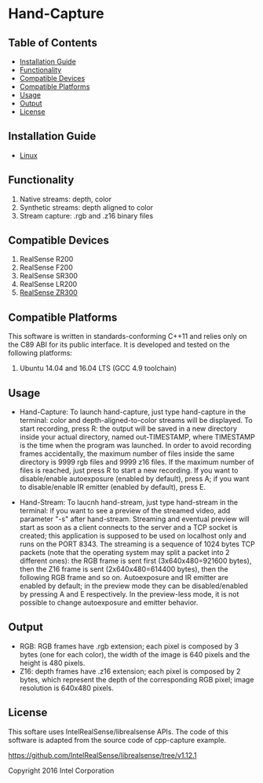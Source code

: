 # Hand-Capture


## Table of Contents
* [Installation Guide](#installation-guide)
* [Functionality](#functionality)
* [Compatible Devices](#compatible-devices)
* [Compatible Platforms](#compatible-platforms)
* [Usage](#usage)
* [Output](#output)
* [License](#license)

## Installation Guide

* [Linux](./doc/installation.md)

## Functionality

1. Native streams: depth, color
2. Synthetic streams: depth aligned to color
3. Stream capture: .rgb and .z16 binary files

## Compatible Devices

1. RealSense R200
2. RealSense F200
3. RealSense SR300
4. RealSense LR200
5. [RealSense ZR300](https://newsroom.intel.com/chip-shots/intel-announces-tools-realsense-technology-development/)

## Compatible Platforms

This software is written in standards-conforming C++11 and relies only on the C89 ABI for its public interface. It is developed and tested on the following platforms:

1. Ubuntu 14.04 and 16.04 LTS (GCC 4.9 toolchain)

## Usage

* 	Hand-Capture: To launch hand-capture, just type hand-capture in the terminal: color and depth-aligned-to-color streams will be displayed.
	To start recording, press R: the output will be saved in a new directory inside your actual directory, named out-TIMESTAMP, where TIMESTAMP is the time when the program was launched.
	In order to avoid recording frames accidentally, the maximum number of files inside the same directory is 9999 rgb files and 9999 z16 files.
	If the maximum number of files is reached, just press R to start a new recording. If you want to disable/enable autoexposure (enabled by default), press A;
	if you want to disable/enable IR emitter (enabled by default), press E.

*	Hand-Stream: To laucnh hand-stream, just type hand-stream in the terminal: if you want to see a preview of the streamed video, add parameter "-s" after hand-stream.
	Streaming and eventual preview will start as soon as a client connects to the server and a TCP socket is created; this application is supposed to be used on localhost only and runs on the PORT 8343.
	The streaming is a sequence of 1024 bytes TCP packets (note that the operating system may split a packet into 2 different ones): the RGB frame is sent first (3x640x480=921600 bytes), 
	then the Z16 frame is sent (2x640x480=614400 bytes), then the following RGB frame and so on. Autoexposure and IR emitter are enabled by default; in the preview mode they can be disabled/enabled
	by pressing A and E respectively. In the preview-less mode, it is not possible to change autoexposure and emitter behavior.

## Output

*	RGB: RGB frames have .rgb extension; each pixel is composed by 3 bytes (one for each color), the width of the image is 640 pixels and the height is 480 pixels.
*	Z16: depth frames have .z16 extension; each pixel is composed by 2 bytes, which represent the depth of the corresponding RGB pixel; image resolution is 640x480 pixels.

## License

This softare uses IntelRealSense/librealsense APIs. The code of this software is adapted from the source code of cpp-capture example.

https://github.com/IntelRealSense/librealsense/tree/v1.12.1

Copyright 2016 Intel Corporation
